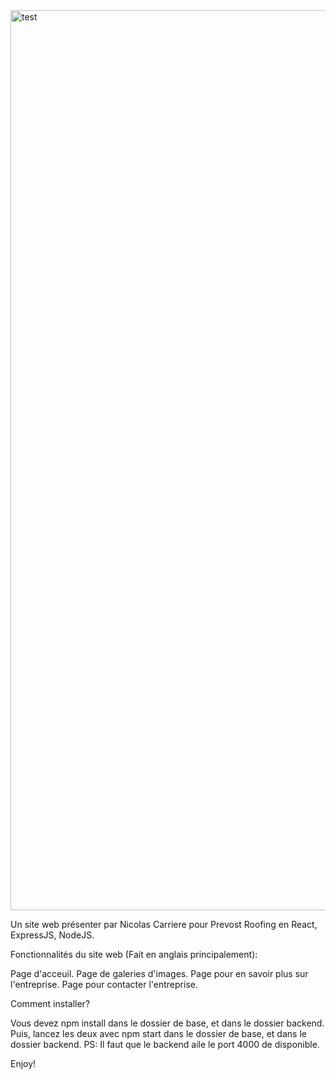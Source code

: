 
<img width="1440" alt="test" src="https://github.com/nicocarr04/roofing-site/assets/77184162/984b5d37-10ff-4eb2-9906-f7b2749b7e91">

Un site web présenter par Nicolas Carriere pour Prevost Roofing en React, ExpressJS, NodeJS.

Fonctionnalités du site web (Fait en anglais principalement):

Page d'acceuil.
Page de galeries d'images.
Page pour en savoir plus sur l'entreprise.
Page pour contacter l'entreprise.

Comment installer?

Vous devez npm install dans le dossier de base, et dans le dossier backend.
Puis, lancez les deux avec npm start dans le dossier de base, et dans le dossier backend.
PS: Il faut que le backend aile le port 4000 de disponible.

Enjoy!


